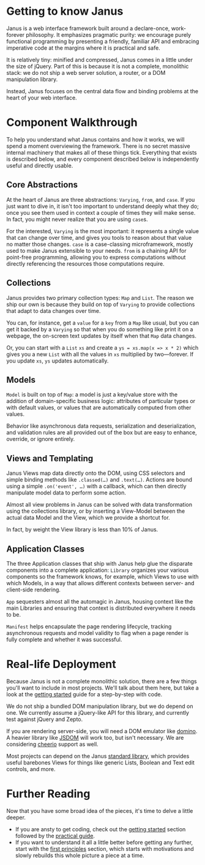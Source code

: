 Getting to know Janus
=====================

Janus is a web interface framework built around a declare-once, work-forever
philosophy. It emphasizes pragmatic purity: we encourage purely functional
programming by presenting a friendly, familiar API and embracing imperative code
at the margins where it is practical and safe.

It is relatively tiny: minified and compressed, Janus comes in a little under the
size of jQuery. Part of this is because it is not a complete, monolithic stack:
we do not ship a web server solution, a router, or a DOM manipulation library.

Instead, Janus focuses on the central data flow and binding problems at the heart
of your web interface.

Component Walkthrough
=====================

To help you understand what Janus contains and how it works, we will spend a
moment overviewing the framework. There is no secret massive internal machinery
that makes all of these things tick. Everything that exists is described below,
and every component described below is independently useful and directly usable.

Core Abstractions
-----------------

At the heart of Janus are three abstractions: `Varying`, `from`, and `case`. If
you just want to dive in, it isn't too important to understand deeply what they
do; once you see them used in context a couple of times they will make sense. In
fact, you might never realize that you are using `case`s.

For the interested, `Varying` is the most important: it represents a single value
that can change over time, and gives you tools to reason about that value no matter
those changes. `case` is a case-classing microframework, mostly used to make Janus
extensible to your needs. `from` is a chaining API for point-free programming,
allowing you to express computations without directly referencing the resources
those computations require.

Collections
-----------

Janus provides two primary collection types: `Map` and `List`. The reason we ship
our own is because they build on top of `Varying` to provide collections that
adapt to data changes over time.

You can, for instance, get a `value` for a `key` from a `Map` like usual, but
you can get it backed by a `Varying` so that when you do something like print it
on a webpage, the on-screen text updates by itself when that `Map` data changes.

Or, you can start with a `List` `xs` and create a `ys = xs.map(x => x * 2)` which
gives you a new `List` with all the values in `xs` multiplied by two&mdash;forever.
If you update `xs`, `ys` updates automatically.

Models
------

`Model` is built on top of `Map`: a model is just a key/value store with the
addition of domain-specific business logic: attributes of particular types or
with default values, or values that are automatically computed from other values.

Behavior like asynchronous data requests, serialization and deserialization, and
validation rules are all provided out of the box but are easy to enhance, override,
or ignore entirely.

Views and Templating
--------------------

Janus Views map data directly onto the DOM, using CSS selectors and simple binding
methods like `.classed(…)` and `.text(…)`. Actions are bound using
a simple `.on('event', …)` with a callback, which can then directly manipulate
model data to perform some action.

Almost all view problems in Janus can be solved with data transformation using the
collections library, or by inserting a View-Model between the actual data Model
and the View, which we provide a shortcut for.

In fact, by weight the View library is less than 10% of Janus.

Application Classes
-------------------

The three Application classes that ship with Janus help glue the disparate components
into a complete application: `Library` organizes your various components so the
framework knows, for example, which Views to use with which Models, in a way that
allows different contexts between server- and client-side rendering.

`App` sequesters almost all the automagic in Janus, housing context like the main
Libraries and ensuring that context is distributed everywhere it needs to be.

`Manifest` helps encapsulate the page rendering lifecycle, tracking asynchronous
requests and model validity to flag when a page render is fully complete and whether
it was successful.

Real-life Deployment
====================

Because Janus is not a complete monolithic solution, there are a few things you'll
want to include in most projects. We'll talk about them here, but take a look at
the [getting started](/intro/getting-started) guide for a step-by-step with code.

We do not ship a bundled DOM manipulation library, but we do depend on one. We
currently assume a jQuery-like API for this library, and currently test against
jQuery and Zepto.

If you are rendering server-side, you will need a DOM emulator like
[domino](https://github.com/fgnass/domino). A heavier library like
[JSDOM](https://github.com/jsdom/jsdom) will work too, but isn't necessary. We
are considering [cheerio](https://cheerio.js.org/) support as well.

Most projects can depend on the Janus [standard library](/api/stdlib), which
provides useful barebones Views for things like generic Lists, Boolean and Text
edit controls, and more.

Further Reading
===============

Now that you have some broad idea of the pieces, it's time to delve a little
deeper.

* If you are ansty to get coding, check out the [getting started](/intro/getting-started)
  section followed by the [practical guide](/hands-on).
* If you want to understand it all a little better before getting any further,
  start with the [first principles](/theory) section, which starts with motivations
  and slowly rebuilds this whole picture a piece at a time.


